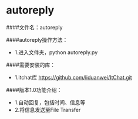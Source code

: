 # autoreply

####文件名：autoreply

####autoreply操作方法：
* 1.进入文件夹，python autoreply.py

####需要安装的库：
* 1.itchat库 https://github.com/liduanwei/ItChat.git

####版本1.0功能介绍：
* 1.自动回复，包括时间、信息等
* 2.将信息发送至File Transfer
